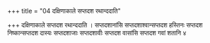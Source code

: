 +++
title = "04 दक्षिणाकाले सप्तदश रथान्ददाति"

+++
दक्षिणाकाले सप्तदश रथान्ददाति । सप्तदशानांसि सप्तदशाश्वान्सप्तदश हस्तिनः सप्तदश निष्कान्सप्तदश दास्यः सप्तदशाजाः सप्तदशावीः सप्तदश वासांसि सप्तदश गवां शतानि ४